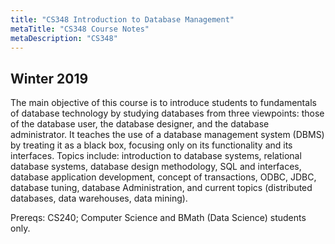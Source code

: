 ```yaml
---
title: "CS348 Introduction to Database Management"
metaTitle: "CS348 Course Notes"
metaDescription: "CS348"
---
```

 Winter 2019
---
The main objective of this course is to introduce students to fundamentals of database technology by studying databases from three viewpoints: those of the database user, the database designer, and the database administrator. It teaches the use of a database management system (DBMS) by treating it as a black box, focusing only on its functionality and its interfaces. Topics include: introduction to database systems, relational database systems, database design methodology, SQL and interfaces, database application development, concept of transactions, ODBC, JDBC, database tuning, database Administration, and current topics (distributed databases, data warehouses, data mining).

Prereqs: CS240; Computer Science and BMath (Data Science) students only.